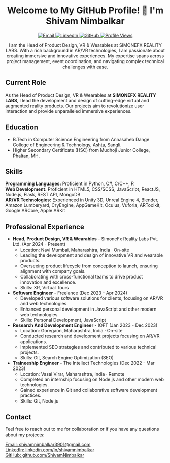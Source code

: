 <!DOCTYPE html>
<html lang="en">

<head>
  <meta charset="UTF-8">
  <meta name="viewport" content="width=device-width, initial-scale=1.0">
</head>

<body>
  <h1 align="center">Welcome to My GitHub Profile! 🙏 I'm Shivam Nimbalkar</h1>

  <p align="center">
    <a href="mailto:shivamnimbalkar3901@gmail.com">
      <img src="https://img.shields.io/badge/Email-Contact%20Me-blue" alt="Email">
    </a>
    <a href="https://www.linkedin.com/in/shivamnimbalkar">
      <img src="https://img.shields.io/badge/LinkedIn-Connect-blue" alt="LinkedIn">
    </a>
    <a href="https://github.com/ShivamNimbalkar">
      <img src="https://img.shields.io/badge/GitHub-Follow%20Me-lightgrey" alt="GitHub">
    </a>
    <a href="#">
      <img src="https://komarev.com/ghpvc/?username=ShivamNimbalkar&label=Profile%20views&color=0e75b6&style=flat" alt="Profile Views">
    </a>
  </p>

  <p align="center">I am the Head of Product Design, VR & Wearables at SIMONEFX REALITY LABS. With a rich background in AR/VR technologies, I am passionate about creating immersive and innovative experiences. My expertise spans across project management, event coordination, and navigating complex technical challenges with ease.</p>

  <h2>Current Role</h2>
  <p>As the Head of Product Design, VR & Wearables at <strong>SIMONEFX REALITY LABS</strong>, I lead the development and design of cutting-edge virtual and augmented reality products. Our projects aim to revolutionize user interaction and provide unparalleled immersive experiences.</p>

  <h2>Education</h2>
  <ul>
    <li>B.Tech in Computer Science Engineering from Annasaheb Dange College of Engineering & Technology, Ashta, Sangli.</li>
    <li>Higher Secondary Certificate (HSC) from Mudhoji Junior College, Phaltan, MH.</li>
  </ul>

  <h2>Skills</h2>
  <p>
    <strong>Programming Languages:</strong> Proficient in Python, C#, C/C++, R<br>
    <strong>Web Development:</strong> Proficient in HTML5, CSS/SCSS, JavaScript, ReactJS, Node.js, Flask, REST API, MongoDB<br>
    <strong>AR/VR Technologies:</strong> Experienced in Unity 3D, Unreal Engine 4, Blender, Amazon Lumberyard, CryEngine, AppGameKit, Oculus, Vuforia, ARToolkit, Google ARCore, Apple ARKit
  </p>

  <h2>Professional Experience</h2>
  <ul>
    <li>
      <strong>Head, Product Design, VR & Wearables</strong> - SimoneFx Reality Labs Pvt. Ltd. (Apr 2024 - Present)
      <ul>
        <li>Location: Navi Mumbai, Maharashtra, India · On-site</li>
        <li>Leading the development and design of innovative VR and wearable products.</li>
        <li>Overseeing product lifecycle from conception to launch, ensuring alignment with company goals.</li>
        <li>Collaborating with cross-functional teams to drive product innovation and excellence.</li>
        <li>Skills: XR, Virtual Tours</li>
      </ul>
    </li>
    <li>
      <strong>Software Engineer</strong> - Freelance (Dec 2023 - Apr 2024)
      <ul>
        <li>Developed various software solutions for clients, focusing on AR/VR and web technologies.</li>
        <li>Enhanced personal development in JavaScript and other modern web technologies.</li>
        <li>Skills: Personal Development, JavaScript</li>
      </ul>
    </li>
    <li>
      <strong>Research And Development Engineer</strong> - IOFT (Jan 2023 - Dec 2023)
      <ul>
        <li>Location: Goregaon, Maharashtra, India · On-site</li>
        <li>Conducted research and development projects focusing on AR/VR applications.</li>
        <li>Implemented SEO strategies and contributed to various technical projects.</li>
        <li>Skills: Git, Search Engine Optimization (SEO)</li>
      </ul>
    </li>
    <li>
      <strong>Traineeship Engineer</strong> - The Intellect Technologies (Dec 2022 - Mar 2023)
      <ul>
        <li>Location: Vasai Virar, Maharashtra, India · Remote</li>
        <li>Completed an internship focusing on Node.js and other modern web technologies.</li>
        <li>Gained experience in Git and collaborative software development practices.</li>
        <li>Skills: Git, Node.js</li>
      </ul>
    </li>
  </ul>

  <h2>Contact</h2>
  <p>Feel free to reach out to me for collaboration or if you have any questions about my projects:</p>
  <p>
    <a href="mailto:shivamnimbalkar3901@gmail.com">Email: shivamnimbalkar3901@gmail.com</a><br>
    <a href="https://www.linkedin.com/in/shivamnimbalkar">LinkedIn: linkedin.com/in/shivamnimbalkar</a><br>
    <a href="https://github.com/ShivamNimbalkar">GitHub: github.com/ShivamNimbalkar</a>
  </p>
</body>

</html>
